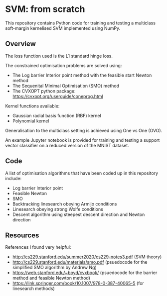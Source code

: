 # SVM: from scratch

This repository contains Python code for training and testing a multiclass soft-margin kernelised SVM implemented using NumPy.

## Overview

The loss function used is the L1 standard hinge loss.

The constrained optimisation problems are solved using:
- The Log barrier Interior point method with the feasible start Newton method
- The Sequenital Minimal Optimisation (SMO) method
- The CVXOPT python package: https://cvxopt.org/userguide/coneprog.html

Kernel functions available:
- Gaussian radial basis function (RBF) kernel
- Polynomial kernel

Generalisation to the multiclass setting is achieved using One vs One (OVO).

An example Jupyter notebook is provided for training and testing a support vector classifier on a reduced version of the MNIST dataset.

## Code

A list of optimisation algorithms that have been coded up in this repository include:
- Log barrier Interior point
- Feasible Newton
- SMO
- Backtracking linesearch obeying Armijo conditions
- Linesearch obeying strong Wolfe conditions
- Descent algorithm using steepest descent direction and Newton direction

## Resources

References I found very helpful:
- http://cs229.stanford.edu/summer2020/cs229-notes3.pdf (SVM theory)
- http://cs229.stanford.edu/materials/smo.pdf (psuedocode for the simplified SMO algorithm by Andrew Ng)
- https://web.stanford.edu/~boyd/cvxbook/ (psuedocode for the barrier method and feasible Newton method)
- https://link.springer.com/book/10.1007/978-0-387-40065-5 (for linesearch methods)
